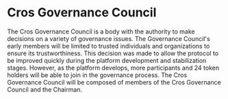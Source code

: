 # Cros Governance Council

The Cros Governance Council is a body with the authority to make decisions on a variety of governance issues. The Governance Council's early members will be limited to trusted individuals and organizations to ensure its trustworthiness. This decision was made to allow the protocol to be improved quickly during the platform development and stabilization stages. However, as the platform develops, more participants and 24 token holders will be able to join in the governance process. The Cros Governance Council will be composed of members of the Cros Governance Council and the Chairman.
